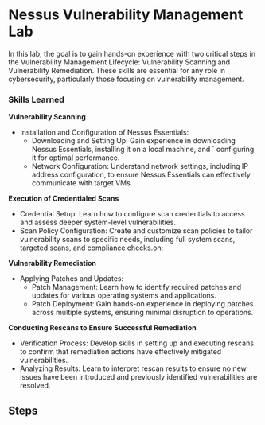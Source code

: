 # Nessus Vulnerability Management Lab
In this lab, the goal is to gain hands-on experience with two critical steps in the Vulnerability Management Lifecycle: Vulnerability Scanning and Vulnerability Remediation. These skills are essential for any role in cybersecurity, particularly those focusing on vulnerability management.

### Skills Learned

**Vulnerability Scanning**

- Installation and Configuration of Nessus Essentials:
   - Downloading and Setting Up: Gain experience in downloading Nessus Essentials, installing it on a local machine, and    `       configuring it for optimal performance.
   - Network Configuration: Understand network settings, including IP address configuration, to ensure Nessus Essentials can        effectively communicate with target VMs.

**Execution of Credentialed Scans**

   - Credential Setup: Learn how to configure scan credentials to access and assess deeper system-level vulnerabilities.
   - Scan Policy Configuration: Create and customize scan policies to tailor vulnerability scans to specific needs, including       full system scans, targeted scans, and compliance checks.on:

**Vulnerability Remediation**
   - Applying Patches and Updates:
      - Patch Management: Learn how to identify required patches and updates for various operating systems and applications.
      - Patch Deployment: Gain hands-on experience in deploying patches across multiple systems, ensuring minimal disruption           to operations.

**Conducting Rescans to Ensure Successful Remediation**
   - Verification Process: Develop skills in setting up and executing rescans to confirm that remediation actions have              effectively mitigated vulnerabilities.
   - Analyzing Results: Learn to interpret rescan results to ensure no new issues have been introduced and previously               identified vulnerabilities are resolved.

## Steps
